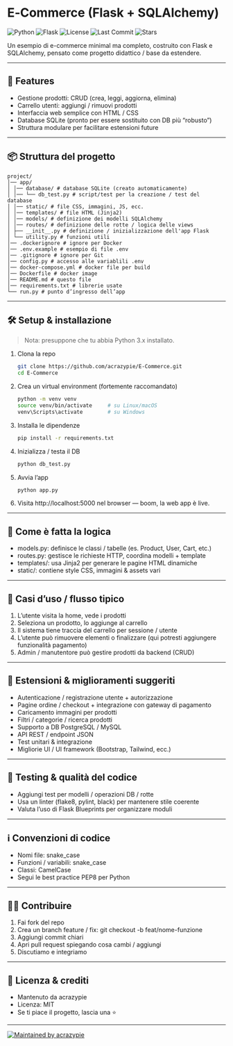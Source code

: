 # E‑Commerce (Flask + SQLAlchemy)

![Python](https://img.shields.io/badge/Python-3.8%2B-blue)
![Flask](https://img.shields.io/badge/Flask-2.x-green)
![License](https://img.shields.io/github/license/acrazypie/E-Commerce)
![Last Commit](https://img.shields.io/github/last-commit/acrazypie/E-Commerce)
![Stars](https://img.shields.io/github/stars/acrazypie/E-Commerce?style=social)

Un esempio di e-commerce minimal ma completo, costruito con Flask e SQLAlchemy, pensato come progetto didattico / base da estendere.

---

## 🚀 Features

- Gestione prodotti: CRUD (crea, leggi, aggiorna, elimina)
- Carrello utenti: aggiungi / rimuovi prodotti
- Interfaccia web semplice con HTML / CSS
- Database SQLite (pronto per essere sostituito con DB più “robusto”)
- Struttura modulare per facilitare estensioni future

---

## 📦 Struttura del progetto

```
project/
│── app/
│ │── database/ # database SQLite (creato automaticamente)
│ │── └── db_test.py # script/test per la creazione / test del database
│ │── static/ # file CSS, immagini, JS, ecc.
│ │── templates/ # file HTML (Jinja2)
│ │── models/ # definizione dei modelli SQLAlchemy
│ │── routes/ # definizione delle rotte / logica delle views
│ ├── __init__.py # definizione / inizializzazione dell'app Flask
│ └── utility.py # funzioni utili
│── .dockerignore # ignore per Docker
│── .env.example # esempio di file .env
│── .gitignore # ignore per Git
│── config.py # accesso alle variablili .env
│── docker-compose.yml # docker file per build
│── Dockerfile # docker image
│── README.md # questo file
│── requirements.txt # librerie usate
└── run.py # punto d’ingresso dell’app
```

---

## 🛠️ Setup & installazione

> Nota: presuppone che tu abbia Python 3.x installato.

1. Clona la repo

   ```bash
   git clone https://github.com/acrazypie/E-Commerce.git
   cd E-Commerce
   ```

2. Crea un virtual environment (fortemente raccomandato)

   ```bash
   python -m venv venv
   source venv/bin/activate     # su Linux/macOS
   venv\Scripts\activate        # su Windows
   ```

3. Installa le dipendenze

   ```bash
   pip install -r requirements.txt
   ```

4. Inizializza / testa il DB

   ```bash
   python db_test.py
   ```

5. Avvia l’app

   ```bash
   python app.py
   ```

6. Visita http://localhost:5000 nel browser — boom, la web app è live.

---

## 🧩 Come è fatta la logica

- models.py: definisce le classi / tabelle (es. Product, User, Cart, etc.)
- routes.py: gestisce le richieste HTTP, coordina modelli + template
- templates/: usa Jinja2 per generare le pagine HTML dinamiche
- static/: contiene style CSS, immagini & assets vari

---

## 🎯 Casi d’uso / flusso tipico

1. L’utente visita la home, vede i prodotti
2. Seleziona un prodotto, lo aggiunge al carrello
3. Il sistema tiene traccia del carrello per sessione / utente
4. L’utente può rimuovere elementi o finalizzare (qui potresti aggiungere funzionalità pagamento)
5. Admin / manutentore può gestire prodotti da backend (CRUD)

---

## 🔧 Estensioni & miglioramenti suggeriti

- Autenticazione / registrazione utente + autorizzazione
- Pagine ordine / checkout + integrazione con gateway di pagamento
- Caricamento immagini per prodotti
- Filtri / categorie / ricerca prodotti
- Supporto a DB PostgreSQL / MySQL
- API REST / endpoint JSON
- Test unitari & integrazione
- Migliorie UI / UI framework (Bootstrap, Tailwind, ecc.)

---

## 🧪 Testing & qualità del codice

- Aggiungi test per modelli / operazioni DB / rotte
- Usa un linter (flake8, pylint, black) per mantenere stile coerente
- Valuta l’uso di Flask Blueprints per organizzare moduli

---

## ℹ️ Convenzioni di codice

- Nomi file: snake_case
- Funzioni / variabili: snake_case
- Classi: CamelCase
- Segui le best practice PEP8 per Python

---

## 🧑‍💻 Contribuire

1. Fai fork del repo
2. Crea un branch feature / fix: git checkout -b feat/nome-funzione
3. Aggiungi commit chiari
4. Apri pull request spiegando cosa cambi / aggiungi
5. Discutiamo e integriamo

---

## 📄 Licenza & crediti

- Mantenuto da acrazypie
- Licenza: MIT
- Se ti piace il progetto, lascia una ⭐

---

[![Maintained by acrazypie](https://img.shields.io/badge/maintained%20by-acrazypie-9cf?logo=github&style=flat-square)](https://linktr.ee/gen3sio)
